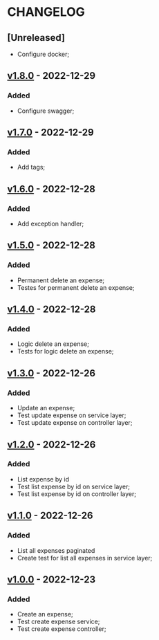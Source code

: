 # CHANGELOG

## [Unreleased]
* Configure docker;


## [v1.8.0]() - 2022-12-29
### Added
* Configure swagger;

## [v1.7.0]() - 2022-12-29
### Added
* Add tags;

## [v1.6.0]() - 2022-12-28
### Added
* Add exception handler;


## [v1.5.0]() - 2022-12-28
### Added
* Permanent delete an expense;
* Testes for permanent delete an expense;

## [v1.4.0]() - 2022-12-28
### Added
* Logic delete an expense;
* Tests for logic delete an expense;

## [v1.3.0]() - 2022-12-26
### Added 
* Update an expense;
* Test update expense on service layer;
* Test update expense on controller layer;


## [v1.2.0]() - 2022-12-26
### Added
* List expense by id
* Test list expense by id on service layer;
* Test list expense by id on controller layer;

## [v1.1.0]() - 2022-12-26
### Added
* List all expenses paginated
* Create test for list all expenses in service layer;

## [v1.0.0]() - 2022-12-23
### Added
* Create an expense;
* Test create expense service;
* Test create expense controller;
